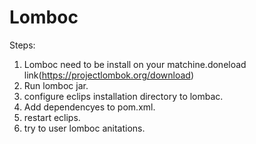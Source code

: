 # Lomboc
Steps:

1) Lomboc need to be install on your matchine.doneload link(https://projectlombok.org/download)
2) Run lomboc jar.
3) configure eclips installation directory to lombac.
4) Add dependencyes to pom.xml.
5) restart eclips.
6) try to user lomboc anitations.
